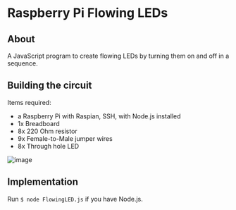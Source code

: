 # Raspberry Pi Flowing LEDs

## About

A JavaScript program to create flowing LEDs by turning them on and off in a sequence.

## Building the circuit

Items required:

- a Raspberry Pi with Raspian, SSH, with Node.js installed
- 1x Breadboard
- 8x 220 Ohm resistor
- 9x Female-to-Male jumper wires
- 8x Through hole LED

![image](https://github.com/CodeMaster7000/Raspberry-Pi-Flowing-LEDs/assets/95772109/2436a127-9365-4fb2-96e9-95730c8bdf21)

## Implementation

Run `$ node FlowingLED.js` if you have Node.js.


